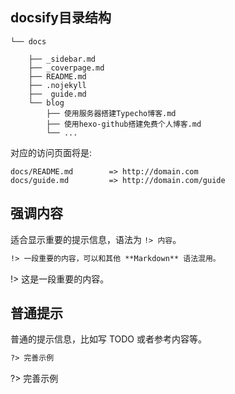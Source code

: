 ## docsify目录结构
```text
└── docs
    
    ├── _sidebar.md
    ├── _coverpage.md
    ├── README.md
    ├── .nojekyll
    ├──  guide.md
    └── blog
        ├── 使用服务器搭建Typecho博客.md
        ├── 使用hexo-github搭建免费个人博客.md
        └── ...
```

对应的访问页面将是:
```text
docs/README.md        => http://domain.com
docs/guide.md         => http://domain.com/guide
```


## 强调内容
适合显示重要的提示信息，语法为 `!> 内容`。
```markdown
!> 一段重要的内容，可以和其他 **Markdown** 语法混用。
```
!> 这是一段重要的内容。

## 普通提示
普通的提示信息，比如写 TODO 或者参考内容等。
```markdown
?> 完善示例
```
?> 完善示例